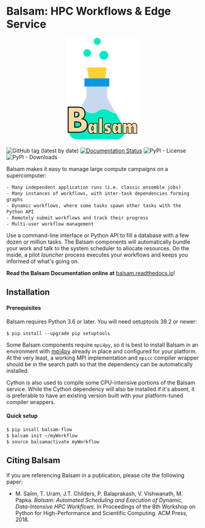 # Balsam: HPC Workflows & Edge Service

<p align="center">
<img src="docs/_static/logo/small3.png">
</p>

![GitHub tag (latest by date)](https://img.shields.io/github/tag-date/balsam-alcf/balsam.svg?label=version)
[![Documentation Status](https://readthedocs.org/projects/balsam/badge/?version=latest)](https://balsam.readthedocs.io/en/latest/?badge=latest)
![PyPI - License](https://img.shields.io/pypi/l/deephyper.svg)
![PyPI - Downloads](https://img.shields.io/pypi/dm/deephyper.svg?label=Pypi%20downloads)


Balsam makes it easy to manage large compute campaigns on a supercomputer:

    - Many independent application runs (i.e. classic ensemble jobs)
    - Many instances of workflows, with inter-task dependencies forming graphs
    - Dynamic workflows, where some tasks spawn other tasks with the Python API
    - Remotely submit workflows and track their progress
    - Multi-user workflow management

Use a command-line interface or Python API to fill a database with a few dozen
or million tasks.  The Balsam components will automatically bundle your work
and talk to the system scheduler to allocate resources.  On the inside, a pilot
*launcher* process executes your workflows and keeps you informed of what's
going on.

**Read the Balsam Documentation online at** [balsam.readthedocs.io](https://balsam.readthedocs.io/en/latest/)!


## Installation

#### Prerequisites
Balsam requires Python 3.6 or later.  You will need setuptools 39.2 or newer:

```console
$ pip install --upgrade pip setuptools
```

Some Balsam components require `mpi4py`, so it is best to install Balsam in an
environment with [mpi4py](https://github.com/mpi4py/mpi4py) already in place
and configured for your platform.  At the very least, a working MPI
implementation and `mpicc` compiler wrapper should be in the search path so
that the dependency can be automatically installed.

Cython is also used to compile some CPU-intensive portions of the Balsam
service.  While the Cython dependency will also be installed if it's absent, it
is preferable to have an existing version built with your platform-tuned compiler wrappers.


#### Quick setup

```console
$ pip insall balsam-flow
$ balsam init ~/myWorkflow
$ source balsamactivate myWorkflow
```

## Citing Balsam
If you are referencing Balsam in a publication, please cite the following paper:

-  M. Salim, T. Uram, J.T. Childers, P. Balaprakash, V. Vishwanath, M. Papka. *Balsam: Automated Scheduling and Execution of Dynamic, Data-Intensive HPC Workflows*. In Proceedings of the 8th Workshop on Python for High-Performance and Scientific Computing. ACM Press, 2018.
